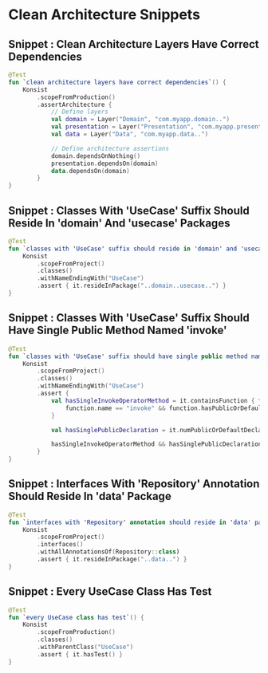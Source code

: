 # Clean Architecture Snippets
## Snippet : Clean Architecture Layers Have Correct Dependencies

```kotlin
@Test
fun `clean architecture layers have correct dependencies`() {
    Konsist
        .scopeFromProduction()
        .assertArchitecture {
            // Define layers
            val domain = Layer("Domain", "com.myapp.domain..")
            val presentation = Layer("Presentation", "com.myapp.presentation..")
            val data = Layer("Data", "com.myapp.data..")

            // Define architecture assertions
            domain.dependsOnNothing()
            presentation.dependsOn(domain)
            data.dependsOn(domain)
        }
}
```

## Snippet : Classes With 'UseCase' Suffix Should Reside In 'domain' And 'usecase' Packages

```kotlin
@Test
fun `classes with 'UseCase' suffix should reside in 'domain' and 'usecase' packages`() {
    Konsist
        .scopeFromProject()
        .classes()
        .withNameEndingWith("UseCase")
        .assert { it.resideInPackage("..domain..usecase..") }
}
```

## Snippet : Classes With 'UseCase' Suffix Should Have Single Public Method Named 'invoke'

```kotlin
@Test
fun `classes with 'UseCase' suffix should have single public method named 'invoke'`() {
    Konsist
        .scopeFromProject()
        .classes()
        .withNameEndingWith("UseCase")
        .assert {
            val hasSingleInvokeOperatorMethod = it.containsFunction { function ->
                function.name == "invoke" && function.hasPublicOrDefaultModifier && function.hasOperatorModifier
            }

            val hasSinglePublicDeclaration = it.numPublicOrDefaultDeclarations() == 1

            hasSingleInvokeOperatorMethod && hasSinglePublicDeclaration
        }
}
```

## Snippet : Interfaces With 'Repository' Annotation Should Reside In 'data' Package

```kotlin
@Test
fun `interfaces with 'Repository' annotation should reside in 'data' package`() {
    Konsist
        .scopeFromProject()
        .interfaces()
        .withAllAnnotationsOf(Repository::class)
        .assert { it.resideInPackage("..data..") }
}
```

## Snippet : Every UseCase Class Has Test

```kotlin
@Test
fun `every UseCase class has test`() {
    Konsist
        .scopeFromProduction()
        .classes()
        .withParentClass("UseCase")
        .assert { it.hasTest() }
}
```

